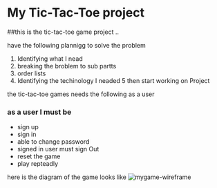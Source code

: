 #  My Tic-Tac-Toe project
##this is the tic-tac-toe game project ..

 have the following plannigg to solve the problem

1. Identifying what I nead
2. breaking the broblem to sub partts
3. order lists
4. Identifying the techinology I neaded
5 then start working on Project

the tic-tac-toe games needs the following as a user
### as a user I must be
- sign up
- sign in
- able to change password
- signed in user must sign Out
- reset the game
- play repteadly

here is the diagram of the game looks like
![mygame-wireframe](https://i.imgur.com/NX4eVBz.png)
